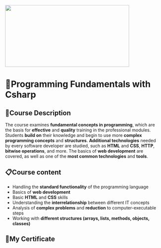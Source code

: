 <img src= "https://upload.wikimedia.org/wikipedia/commons/5/55/Software-University-Logo-blue-horizontal.png" width="400" height="200">

### <h1> 📌Programming Fundamentals with Csharp </h1>
### <h2> 📑Course Description </h2>

The course examines **fundamental concepts in programming**, which are the basis for **effective** and **quality** training in the professional modules. 
Students **build on** their knowledge and begin to use more **complex programming concepts** and **structures**.
**Additional technologies** needed by every software developer are studied, such as **HTML** and **CSS**, **HTTP**, **bitwise operations**, and more. 
The basics of **web development** are covered, as well as one of the **most common technologies** and **tools**.

### <h2> 📋Course content </h2>
- Handling the **standard functionality** of the programming language
- Basics of **web development**
- Basic **HTML** and **CSS** skills
- Understanding the **interrelationship** between different IT concepts
- Analysis of **complex problems** and **reduction** to computer-executable steps
- Working with **different structures (arrays, lists, methods, objects, classes)**

### <h2> 📸My Certificate</h2>

